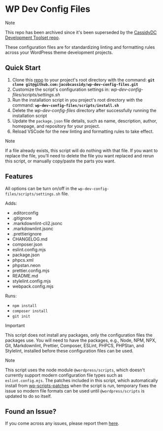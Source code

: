 # WP Dev Config Files

> [!NOTE]
> This repo has been archived since it's been superseded by the [CassidyDC Development Toolset repo](https://github.com/CassidyDC/development-toolset).

These configuration files are for standardizing linting and formatting rules across your WordPress theme development projects.

<!-- For Plugin development, there are a few changes which you can find in the `plugin-config-files` branch. -->

## Quick Start

1. Clone this [repo](https://github.com/jacobcassidy/wp-dev-config-files) to your project's root directory with the command: **`git clone git@github.com:jacobcassidy/wp-dev-config-files.git`**
2. Customize the script's configuration settings in: _wp-dev-config-files/scripts/settings.sh_
3. Run the installation script in you project's root directory with the command: **`wp-dev-config-files/scripts/install.sh`**
4. Delete the _wp-dev-config-files_ directory after successfully running the installation script
5. Update the `package.json` file details, such as name, description, author, homepage, and repository for your project.
6. Reload VSCode for the new linting and formatting rules to take effect.

> [!NOTE]
> If a file already exists, this script will do nothing with that file. If you want to replace the file, you'll need to delete the file you want replaced and rerun this script, or manually copy/paste the parts you want.

## Features

All options can be turn on/off in the `wp-dev-config-files/scripts/settings.sh` file.

Adds:

-   .editorconfig
-   .gitignore
-   .markdownlint-cli2.jsonc
-   .markdownlint.jsonc
-   .prettierignore
-   CHANGELOG.md
-   composer.json
-   eslint.config.mjs
-   package.json
-   phpcs.xml
-   phpstan.neon
-   prettier.config.mjs
-   README.md
-   stylelint.config.mjs
-   webpack.config.mjs

Runs:

-   `npm install`
-   `composer install`
-   `git init`

> [!IMPORTANT]
> This script does not install any packages, only the configuration files the packages use. You will need to have the packages, e.g., Node, NPM, NPX, Git, Markdownlint, Prettier, Composer, ESLint, PHPCS, PHPStan, and Stylelint, installed before these configuration files can be used.

> [!NOTE]
> This script uses the node module `@wordpress/scripts`, which doesn't currently support modern configuration file types such as `eslint.config.mjs`. The patches included in this script, which automatically install from [wp-scripts-patches](https://github.com/jacobcassidy/wp-scripts-patches) when the script is run, temporary fixes the issue so modern file formats can be used until `@wordpress/scripts` is updated to do so itself.

## Found an Issue?

If you come across any issues, please report them [here](https://github.com/jacobcassidy/wp-dev-config-files/issues).

<!-- ## Setup Steps

1. Add the `config-files` to your project's root directory.
2. Run `npm i` to install the packages and patches
3. Reload VSCode for the new linting and formatting rules to take effect.

> [!NOTE]
> When adding a npm package, non-official changes to `@wordpress/eslint-plugin` and `@wordpress/scripts` may be overwritten. This is what the patches are for and they should automatically be applied as needed.

## Steps for creating a new patch (dev notes)

1. If not already installed, run `npm i patch-package --save-dev`.
2. Run `npx patch-package @wordpress/eslint-plugin` and `npx patch-package @wordpress/scripts`.
3. Add the following script to package.json: `"postinstall": "patch-package"`

> [!NOTE]
> If you are installing packages from scratch, the `package.json` file inside `@wordpress/eslint-plugin` may not come from the patch so you might need to override it manually the first time. -->

